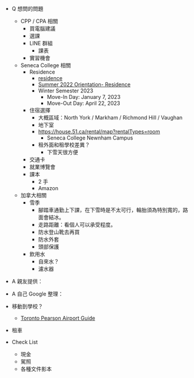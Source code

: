 - Q 想問的問題
    - CPP / CPA 相關
        - 買電腦建議
        - 選課
        - LINE 群組
            - 課表
        - 實習機會
    - Seneca College 相關
        - Residence
            - [residence](https://senecaresidence.ca/faq/)
            - [Summer 2022 Orientation- Residence](https://www.instagram.com/p/CdYk7O5Jgv9/)
            - Winter Semester 2023
                - Move-In Day: January 7, 2023
                - Move-Out Day: April 22, 2023
        - 住宿選擇
            - 大概區域：North York / Markham / Richmond Hill / Vaughan
            - 地下室
            - https://house.51.ca/rental/map?rentalTypes=room
                - Seneca College Newnham Campus
            - 租外面和租學校差異？
                - 下雪天很方便
        - 交通卡
        - 就業博覽會
        - 課本
            - 2 手
            - Amazon
    - 加拿大相關
        - 雪季
            - 腳踏車通勤上下課，在下雪時是不太可行，輪胎須為特別寬的，路面會結冰。
            - 走路距離：看個人可以承受程度。
            - 防水登山靴去再買
            - 防水外套
            - 頭部保護
        - 飲用水
            - 自來水？
            - 濾水器
- A 親友提供：
- A 自己 Google 整理：

- 移動到學校？
    - [Toronto Pearson Airport Guide](https://www.sleepinginairports.net/guides/toronto-pearson-airport-guide.htm)
- 租車

- Check List
    - 現金
    - 駕照
    - 各種文件影本